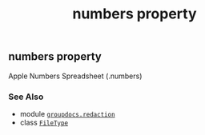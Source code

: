 ﻿---
title: numbers property
second_title: GroupDocs.Redaction for Python via .NET API References
description: 
type: docs
url: /python-net/groupdocs.redaction/filetype/numbers/
is_root: false
weight: 230
---

## numbers property


Apple Numbers Spreadsheet (.numbers)

### See Also
* module [`groupdocs.redaction`](../../)
* class [`FileType`](/redaction/python-net/groupdocs.redaction/filetype)
